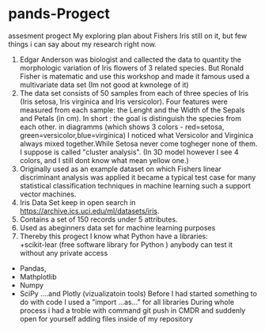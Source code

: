 # pands-Progect
assesment progect
My exploring plan about Fishers Iris still on it, but few things i can say about my research right now.
1. Edgar Anderson was biologist and callected the data to quantity the morphologic variation of Iris flowers of 3 related species. But Ronald Fisher is matematic and use this workshop and made it famous used a multivariate data set (Im not good at kwnolege of it)
2. The data set consists of 50 samples from each of three species of Iris (Iris setosa, Iris virginica and Iris versicolor). Four features were measured from each sample: the Lenght and the Width of the Sepals and Petals (in cm). In short : the goal is distinguish the species from each other. in diagramms (which shows 3 colors - red=setosa, green=versicolor,blue=virginica) I noticed what Versicolor and Virginica always mixed together.While Setosa never come togheger none of them. I suppose is called "cluster analysis". (In 3D model however I see 4 colors, and I still dont know what mean yellow one.)
3. Originally used as an example dataset on which Fishers linear discriminant analysis was applied it became a typical test case for many statistical classification techniques in machine learning such a support vector machines.
4. Iris Data Set keep in open search in https://archive.ics.uci.edu/ml/datasets/iris. 
5. Contains a set of 150 records under 5 attributes.
6. Used as abeginners data set for machine learning purposes
7. Thereby this progect I know what Python have a libraries:  
+scikit-lear (free software library for Python ) anybody can test it without any private access
+ Pandas,
+ Mathplotlib
+ Numpy
+ SciPy
....and Plotly (vizualizatoin tools)
Before I had started something to do with code I used a "import ...as..." for all libraries
During whole process i had a troble with command git push in CMDR and suddenly open for yourself adding files inside of my repository

